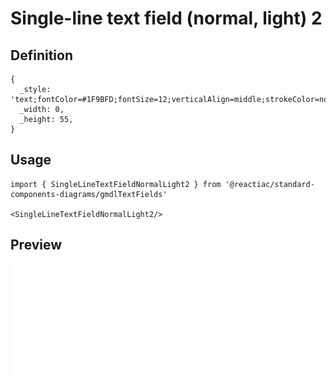 # Single-line text field (normal, light) 2

## Definition

```
{
  _style: 'text;fontColor=#1F9BFD;fontSize=12;verticalAlign=middle;strokeColor=none;fillColor=none;whiteSpace=wrap;html=1;',
  _width: 0,
  _height: 55,
}
```

## Usage

```
import { SingleLineTextFieldNormalLight2 } from '@reactiac/standard-components-diagrams/gmdlTextFields'

<SingleLineTextFieldNormalLight2/>
```

## Preview

<img src="./single-line-text-field-normal-light-2.png" width="200"/>
